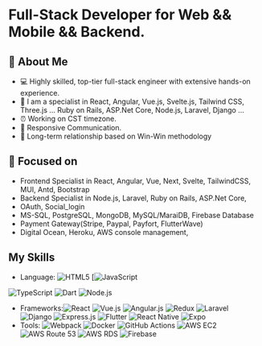 # Full-Stack Developer for Web && Mobile && Backend.

## 👋 About Me
- 💻 Highly skilled, top-tier full-stack engineer with extensive hands-on experience.
- 💪 I am a specialist in
   React, Angular, Vue.js, Svelte.js, Tailwind CSS, Three.js ...
   Ruby on Rails, ASP.Net Core, Node.js, Laravel, Django ...
- ⏰ Working on CST timezone.
- 📙 Responsive Communication.
- 👊 Long-term relationship based on Win-Win methodology

## 📜 Focused on
- Frontend Specialist in React, Angular, Vue, Next, Svelte, TailwindCSS, MUI, Antd, Bootstrap
- Backend Specialist in  Node.js, Laravel, Ruby on Rails, ASP.Net Core,
- OAuth, Social_login
- MS-SQL, PostgreSQL, MongoDB, MySQL/MaraiDB, Firebase Database
- Payment Gateway(Stripe, Paypal, Payfort, FlutterWave)
- Digital Ocean, Heroku, AWS console management, 

## My Skills
- Language: 
![HTML5](https://img.shields.io/badge/-HTML5-E34F26?style=flat-square&logo=html5&logoColor=white)
[![JavaScript](https://img.shields.io/badge/-JavaScript-F7DF1E?style=flat&logo=javascript&logoColor=white)

![TypeScript](https://img.shields.io/badge/-TypeScript-007ACC?style=flat-square&logo=typescript&logoColor=white)
![Dart](https://img.shields.io/badge/-Dart-0175C2?style=flat-square&logo=dart&logoColor=white)
![Node.js](https://img.shields.io/badge/-Node.js-339933?style=flat-square&logo=nodedotjs&logoColor=white)
- Frameworks:![React](https://img.shields.io/badge/-React-61DAFB?style=flat-square&logo=react&logoColor=white)
![Vue.js](https://img.shields.io/badge/-Vue.js-4FC08D?style=flat-square&logo=vue.js&logoColor=white)
![Angular.js](https://img.shields.io/badge/-Angular.js-E23237?style=flat-square&logo=angularjs&logoColor=white)
![Redux](https://img.shields.io/badge/-Redux-764ABC?style=flat-square&logo=redux&logoColor=white)
![Laravel](https://img.shields.io/badge/-Laravel-FF2D20?style=flat-square&logo=laravel&logoColor=white)
![Django](https://img.shields.io/badge/-Django-092E20?style=flat-square&logo=django&logoColor=white)
![Express.js](https://img.shields.io/badge/-Express.js-000000?style=flat-square&logo=express&logoColor=white)
![Flutter](https://img.shields.io/badge/-Flutter-02569B?style=flat-square&logo=flutter&logoColor=white)
![React Native](https://img.shields.io/badge/-React_Native-61DAFB?style=flat-square&logo=react&logoColor=white)
![Expo](https://img.shields.io/badge/-Expo-1B1F23?style=flat-square&logo=expo&logoColor=white)
- Tools: 
![Webpack](https://img.shields.io/badge/-Webpack-8DD6F9?style=flat-square&logo=webpack&logoColor=black)
![Docker](https://img.shields.io/badge/-Docker-2496ED?style=flat-square&logo=docker&logoColor=white)
![GitHub Actions](https://img.shields.io/badge/-GitHub_Actions-2088FF?style=flat-square&logo=github-actions&logoColor=white)
![AWS EC2](https://img.shields.io/badge/-AWS_EC2-FF9900?style=flat-square&logo=amazonec2&logoColor=white)
![AWS Route 53](https://img.shields.io/badge/-AWS_Route_53-FF9900?style=flat-square&logo=amazonaws&logoColor=white)
![AWS RDS](https://img.shields.io/badge/-AWS_RDS-FF9900?style=flat-square&logo=amazonrds&logoColor=white)
![Firebase](https://img.shields.io/badge/-Firebase-FFCA28?style=flat-square&logo=firebase&logoColor=black)
